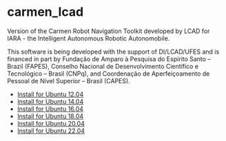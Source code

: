 # carmen_lcad
Version of the Carmen Robot Navigation Toolkit developed by LCAD for IARA - the Intelligent Autonomous Robotic Autonomobile.

This software is being developed with the support of DI/LCAD/UFES and is financed in part by Fundação de Amparo à Pesquisa do Espírito Santo – Brazil (FAPES), Conselho Nacional de Desenvolvimento Científico e Tecnológico – Brasil (CNPq), and Coordenação de Aperfeiçoamento de Pessoal de Nível Superior – Brasil (CAPES).

- [Install for Ubuntu 12.04](http://www.lcad.inf.ufes.br/wiki/index.php/Instala%C3%A7%C3%A3o_Carmen_para_Ubuntu_12.04.3)
- [Install for Ubuntu 14.04](doc/README_Installing_Carmen_LCAD_on_Ubuntu_14.04.md)
- [Install for Ubuntu 16.04](https://github.com/LCAD-UFES/carmen_lcad/wiki/Installing-Carmen-LCAD-on-Ubuntu-16.04)
- [Install for Ubuntu 18.04](https://github.com/LCAD-UFES/carmen_lcad/wiki/Installing-Carmen-LCAD-on-Ubuntu-18.04)
- [Install for Ubuntu 20.04](https://github.com/LCAD-UFES/carmen_lcad/wiki/Installing-Carmen-on-Ubuntu-20.04)
- [Install for Ubuntu 22.04](https://github.com/LCAD-UFES/carmen_lcad/wiki/Installing-Carmen-on-Ubuntu-22.04)
